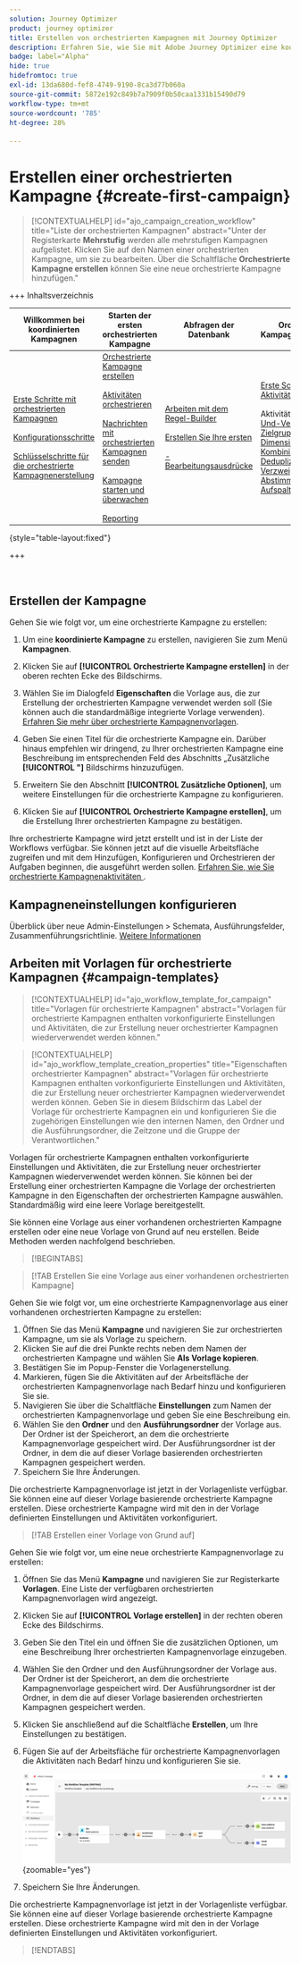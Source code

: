 ```yaml
---
solution: Journey Optimizer
product: journey optimizer
title: Erstellen von orchestrierten Kampagnen mit Journey Optimizer
description: Erfahren Sie, wie Sie mit Adobe Journey Optimizer eine koordinierte Kampagne erstellen
badge: label="Alpha"
hide: true
hidefromtoc: true
exl-id: 13da680d-fef8-4749-9190-8ca3d77b060a
source-git-commit: 5872e192c849b7a7909f0b50caa1331b15490d79
workflow-type: tm+mt
source-wordcount: '785'
ht-degree: 28%

---
```



# Erstellen einer orchestrierten Kampagne {#create-first-campaign}

>[!CONTEXTUALHELP]
>id="ajo_campaign_creation_workflow"
>title="Liste der orchestrierten Kampagnen"
>abstract="Unter der Registerkarte **Mehrstufig** werden alle mehrstufigen Kampagnen aufgelistet. Klicken Sie auf den Namen einer orchestrierten Kampagne, um sie zu bearbeiten. Über die Schaltfläche **Orchestrierte Kampagne erstellen** können Sie eine neue orchestrierte Kampagne hinzufügen."

+++ Inhaltsverzeichnis

| Willkommen bei koordinierten Kampagnen | Starten der ersten orchestrierten Kampagne | Abfragen der Datenbank | Orchestrierte Kampagnenaktivitäten |
|---|---|---|---|
| [Erste Schritte mit orchestrierten Kampagnen](gs-orchestrated-campaigns.md)<br/><br/>[Konfigurationsschritte](configuration-steps.md)<br/><br/>[Schlüsselschritte für die orchestrierte Kampagnenerstellung](gs-campaign-creation.md) | [Orchestrierte Kampagne erstellen](create-orchestrated-campaign.md)<br/><br/>[Aktivitäten orchestrieren](orchestrate-activities.md)<br/><br/>[ Nachrichten mit orchestrierten Kampagnen senden](send-messages.md)<br/><br/>[Kampagne starten und überwachen](start-monitor-campaigns.md)<br/><br/>[Reporting](reporting-campaigns.md) | [Arbeiten mit dem Regel-Builder](orchestrated-rule-builder.md)<br/><br/>[Erstellen Sie Ihre ersten ](build-query.md)<br/><br/>[-Bearbeitungsausdrücke](edit-expressions.md) | [Erste Schritte mit Aktivitäten](activities/about-activities.md)<br/><br/>Aktivitäten:<br/>[Und-Verknüpfung](activities/and-join.md) - [Zielgruppe aufbauen](activities/build-audience.md) - [Dimensionsänderung](activities/change-dimension.md) - [Kombinieren](activities/combine.md) - [Deduplizierung](activities/enrichment.md) - [Verzweigung](activities/fork.md) - [Abstimmung](activities/reconciliation.md) - [Aufspaltung](activities/split.md) [&#128279;](activities/wait.md) Warten[&#128279;](activities/deduplication.md)  |

{style="table-layout:fixed"}

+++

<br/>

## Erstellen der Kampagne

Gehen Sie wie folgt vor, um eine orchestrierte Kampagne zu erstellen:

1. Um eine **koordinierte Kampagne** zu erstellen, navigieren Sie zum Menü **Kampagnen**.

1. Klicken Sie auf **[!UICONTROL Orchestrierte Kampagne erstellen]** in der oberen rechten Ecke des Bildschirms.

1. Wählen Sie im Dialogfeld **Eigenschaften** die Vorlage aus, die zur Erstellung der orchestrierten Kampagne verwendet werden soll (Sie können auch die standardmäßige integrierte Vorlage verwenden). [Erfahren Sie mehr über orchestrierte Kampagnenvorlagen](#campaign-templates).

1. Geben Sie einen Titel für die orchestrierte Kampagne ein. Darüber hinaus empfehlen wir dringend, zu Ihrer orchestrierten Kampagne eine Beschreibung im entsprechenden Feld des Abschnitts „Zusätzliche **[!UICONTROL &quot;]** Bildschirms hinzuzufügen.

1. Erweitern Sie den Abschnitt **[!UICONTROL Zusätzliche Optionen]**, um weitere Einstellungen für die orchestrierte Kampagne zu konfigurieren.

1. Klicken Sie auf **[!UICONTROL Orchestrierte Kampagne erstellen]**, um die Erstellung Ihrer orchestrierten Kampagne zu bestätigen.

Ihre orchestrierte Kampagne wird jetzt erstellt und ist in der Liste der Workflows verfügbar. Sie können jetzt auf die visuelle Arbeitsfläche zugreifen und mit dem Hinzufügen, Konfigurieren und Orchestrieren der Aufgaben beginnen, die ausgeführt werden sollen. [Erfahren Sie, wie Sie orchestrierte Kampagnenaktivitäten ](orchestrate-activities.md).

## Kampagneneinstellungen konfigurieren

Überblick über neue Admin-Einstellungen > Schemata, Ausführungsfelder, Zusammenführungsrichtlinie. [Weitere Informationen](configuration-steps.md)

## Arbeiten mit Vorlagen für orchestrierte Kampagnen {#campaign-templates}

>[!CONTEXTUALHELP]
>id="ajo_workflow_template_for_campaign"
>title="Vorlagen für orchestrierte Kampagnen"
>abstract="Vorlagen für orchestrierte Kampagnen enthalten vorkonfigurierte Einstellungen und Aktivitäten, die zur Erstellung neuer orchestrierter Kampagnen wiederverwendet werden können."

>[!CONTEXTUALHELP]
>id="ajo_workflow_template_creation_properties"
>title="Eigenschaften orchestrierter Kampagnen"
>abstract="Vorlagen für orchestrierte Kampagnen enthalten vorkonfigurierte Einstellungen und Aktivitäten, die zur Erstellung neuer orchestrierter Kampagnen wiederverwendet werden können. Geben Sie in diesem Bildschirm das Label der Vorlage für orchestrierte Kampagnen ein und konfigurieren Sie die zugehörigen Einstellungen wie den internen Namen, den Ordner und die Ausführungsordner, die Zeitzone und die Gruppe der Verantwortlichen."

Vorlagen für orchestrierte Kampagnen enthalten vorkonfigurierte Einstellungen und Aktivitäten, die zur Erstellung neuer orchestrierter Kampagnen wiederverwendet werden können. Sie können bei der Erstellung einer orchestrierten Kampagne die Vorlage der orchestrierten Kampagne in den Eigenschaften der orchestrierten Kampagne auswählen. Standardmäßig wird eine leere Vorlage bereitgestellt.

Sie können eine Vorlage aus einer vorhandenen orchestrierten Kampagne erstellen oder eine neue Vorlage von Grund auf neu erstellen. Beide Methoden werden nachfolgend beschrieben.

>[!BEGINTABS]

>[!TAB Erstellen Sie eine Vorlage aus einer vorhandenen orchestrierten Kampagne]

Gehen Sie wie folgt vor, um eine orchestrierte Kampagnenvorlage aus einer vorhandenen orchestrierten Kampagne zu erstellen:

1. Öffnen Sie das Menü **Kampagne** und navigieren Sie zur orchestrierten Kampagne, um sie als Vorlage zu speichern.
1. Klicken Sie auf die drei Punkte rechts neben dem Namen der orchestrierten Kampagne und wählen Sie **Als Vorlage kopieren**.
1. Bestätigen Sie im Popup-Fenster die Vorlagenerstellung.
1. Markieren, fügen Sie die Aktivitäten auf der Arbeitsfläche der orchestrierten Kampagnenvorlage nach Bedarf hinzu und konfigurieren Sie sie.
1. Navigieren Sie über die Schaltfläche **Einstellungen** zum Namen der orchestrierten Kampagnenvorlage und geben Sie eine Beschreibung ein.
1. Wählen Sie den **Ordner** und den **Ausführungsordner** der Vorlage aus. Der Ordner ist der Speicherort, an dem die orchestrierte Kampagnenvorlage gespeichert wird. Der Ausführungsordner ist der Ordner, in dem die auf dieser Vorlage basierenden orchestrierten Kampagnen gespeichert werden.
1. Speichern Sie Ihre Änderungen.

Die orchestrierte Kampagnenvorlage ist jetzt in der Vorlagenliste verfügbar. Sie können eine auf dieser Vorlage basierende orchestrierte Kampagne erstellen. Diese orchestrierte Kampagne wird mit den in der Vorlage definierten Einstellungen und Aktivitäten vorkonfiguriert.


>[!TAB Erstellen einer Vorlage von Grund auf]


Gehen Sie wie folgt vor, um eine neue orchestrierte Kampagnenvorlage zu erstellen:

1. Öffnen Sie das Menü **Kampagne** und navigieren Sie zur Registerkarte **Vorlagen**. Eine Liste der verfügbaren orchestrierten Kampagnenvorlagen wird angezeigt.
1. Klicken Sie auf **[!UICONTROL Vorlage erstellen]** in der rechten oberen Ecke des Bildschirms.
1. Geben Sie den Titel ein und öffnen Sie die zusätzlichen Optionen, um eine Beschreibung Ihrer orchestrierten Kampagnenvorlage einzugeben.
1. Wählen Sie den Ordner und den Ausführungsordner der Vorlage aus. Der Ordner ist der Speicherort, an dem die orchestrierte Kampagnenvorlage gespeichert wird. Der Ausführungsordner ist der Ordner, in dem die auf dieser Vorlage basierenden orchestrierten Kampagnen gespeichert werden.
1. Klicken Sie anschließend auf die Schaltfläche **Erstellen**, um Ihre Einstellungen zu bestätigen.
1. Fügen Sie auf der Arbeitsfläche für orchestrierte Kampagnenvorlagen die Aktivitäten nach Bedarf hinzu und konfigurieren Sie sie.

   ![](assets/wf-template-activities.png){zoomable="yes"}

1. Speichern Sie Ihre Änderungen.

Die orchestrierte Kampagnenvorlage ist jetzt in der Vorlagenliste verfügbar. Sie können eine auf dieser Vorlage basierende orchestrierte Kampagne erstellen. Diese orchestrierte Kampagne wird mit den in der Vorlage definierten Einstellungen und Aktivitäten vorkonfiguriert.

>[!ENDTABS]
